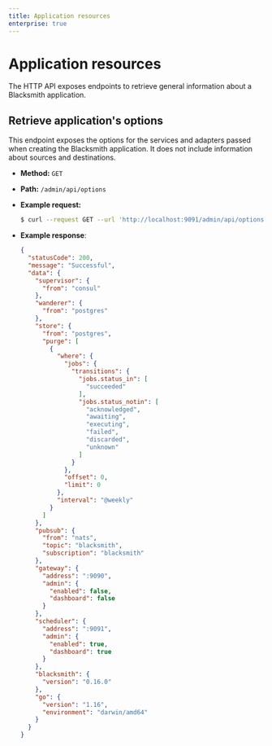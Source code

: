```yaml
---
title: Application resources
enterprise: true
---
```


# Application resources

The HTTP API exposes endpoints to retrieve general information about a Blacksmith
application.

## Retrieve application's options

This endpoint exposes the options for the services and adapters passed when creating
the Blacksmith application. It does not include information about sources and
destinations.

- **Method:** `GET`
- **Path:** `/admin/api/options`

- **Example request:**
  ```bash
  $ curl --request GET --url 'http://localhost:9091/admin/api/options'

  ```

- **Example response**:
  ```json
  {
    "statusCode": 200,
    "message": "Successful",
    "data": {
      "supervisor": {
        "from": "consul"
      },
      "wanderer": {
        "from": "postgres"
      },
      "store": {
        "from": "postgres",
        "purge": [
          {
            "where": {
              "jobs": {
                "transitions": {
                  "jobs.status_in": [
                    "succeeded"
                  ],
                  "jobs.status_notin": [
                    "acknowledged",
                    "awaiting",
                    "executing",
                    "failed",
                    "discarded",
                    "unknown"
                  ]
                }
              },
              "offset": 0,
              "limit": 0
            },
            "interval": "@weekly"
          }
        ]
      },
      "pubsub": {
        "from": "nats",
        "topic": "blacksmith",
        "subscription": "blacksmith"
      },
      "gateway": {
        "address": ":9090",
        "admin": {
          "enabled": false,
          "dashboard": false
        }
      },
      "scheduler": {
        "address": ":9091",
        "admin": {
          "enabled": true,
          "dashboard": true
        }
      },
      "blacksmith": {
        "version": "0.16.0"
      },
      "go": {
        "version": "1.16",
        "environment": "darwin/amd64"
      }
    }
  }

  ```
